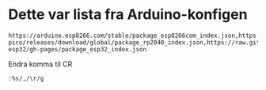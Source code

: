 # Dette var lista fra Arduino-konfigen

	https://arduino.esp8266.com/stable/package_esp8266com_index.json,https://github.com/ambiot/amb1_arduino/raw/master/Arduino_package/package_realtek.com_ameba1_index.json,https://github.com/earlephilhower/arduino-pico/releases/download/global/package_rp2040_index.json,https://raw.githubusercontent.com/Lauszus/Sanguino/master/package_lauszus_sanguino_index.json,https://raw.githubusercontent.com/espressif/arduino-esp32/gh-pages/package_esp32_index.json

Endra komma til CR

	:%s/,/\r/g

[comment]: <> (# https://github.com/rkarlsba/ymse/blob/master/ardugreier/espen/konfig/packages/package_esp32_custom_index.json)
[comment]: <> (https://github.com/rkarlsba/ymse/blob/master/ardugreier/espen/konfig/packages/package_esp32_custom_index.json)

[comment]: <> (This is a comment, it will not be included)

[//]: <> (This is also a comment.)

